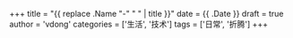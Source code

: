 +++
title = "{{ replace .Name "-" " " | title }}"
date = {{ .Date }}
draft = true
author = 'vdong'
categories = ['生活', '技术'] 
tags = ['日常', '折腾']
+++
